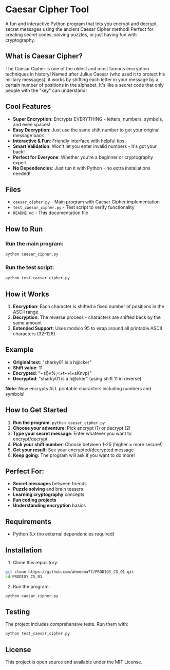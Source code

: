 # Caesar Cipher Tool

A fun and interactive Python program that lets you encrypt and decrypt secret messages using the ancient Caesar Cipher method! Perfect for creating secret codes, solving puzzles, or just having fun with cryptography.

## What is Caesar Cipher?

The Caesar Cipher is one of the oldest and most famous encryption techniques in history! Named after Julius Caesar (who used it to protect his military messages), it works by shifting each letter in your message by a certain number of positions in the alphabet. It's like a secret code that only people with the "key" can understand!

## Cool Features

- **Super Encryption**: Encrypts EVERYTHING - letters, numbers, symbols, and even spaces!
- **Easy Decryption**: Just use the same shift number to get your original message back
- **Interactive & Fun**: Friendly interface with helpful tips
- **Smart Validation**: Won't let you enter invalid numbers - it's got your back!
- **Perfect for Everyone**: Whether you're a beginner or cryptography expert
- **No Dependencies**: Just run it with Python - no extra installations needed!

## Files

- `caesar_cipher.py` - Main program with Caesar Cipher implementation
- `test_caesar_cipher.py` - Test script to verify functionality
- `README.md` - This documentation file

## How to Run

### Run the main program:
```bash
python caesar_cipher.py
```

### Run the test script:
```bash
python test_caesar_cipher.py
```

## How it Works

1. **Encryption**: Each character is shifted a fixed number of positions in the ASCII range
2. **Decryption**: The reverse process - characters are shifted back by the same amount
3. **Extended Support**: Uses modulo 95 to wrap around all printable ASCII characters (32-126)

## Example

- **Original text**: "sharky01 is a h@cker"
- **Shift value**: 11
- **Encrypted**: "~sl}v%;<+t~+l+sKnvp}"
- **Decrypted**: "sharky01 is a h@cker" (using shift 11 in reverse)

**Note**: Now encrypts ALL printable characters including numbers and symbols!

## How to Get Started

1. **Run the program**: `python caesar_cipher.py`
2. **Choose your adventure**: Pick encrypt (1) or decrypt (2)
3. **Type your secret message**: Enter whatever you want to encrypt/decrypt
4. **Pick your shift number**: Choose between 1-25 (higher = more secure!)
5. **Get your result**: See your encrypted/decrypted message
6. **Keep going**: The program will ask if you want to do more!

## Perfect For:

- **Secret messages** between friends
- **Puzzle solving** and brain teasers  
- **Learning cryptography** concepts
- **Fun coding projects**
- **Understanding encryption** basics

## Requirements

- Python 3.x (no external dependencies required)

## Installation

1. Clone this repository:
```bash
git clone https://github.com/ahmedma77/PRODIGY_CS_01.git
cd PRODIGY_CS_01
```

2. Run the program:
```bash
python caesar_cipher.py
```

## Testing

The project includes comprehensive tests. Run them with:
```bash
python test_caesar_cipher.py
```

## License

This project is open source and available under the MIT License.
